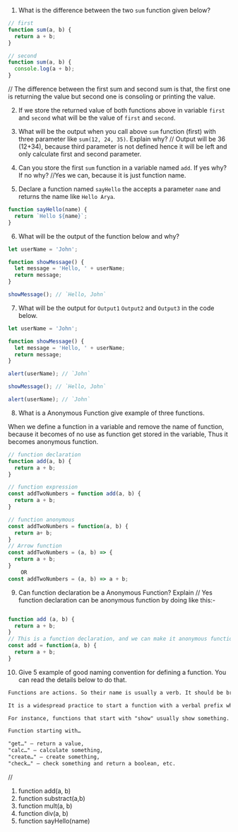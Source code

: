1. What is the difference between the two `sum` function given below?

```js
// first
function sum(a, b) {
  return a + b;
}

// second
function sum(a, b) {
  console.log(a + b);
}
```
// The difference between the first sum and second sum is that, the first one is returning the value but second one is consoling or printing the value.

2. If we store the returned value of both functions above in variable `first` and `second` what will be the value of `first` and `second`.

3. What will be the output when you call above `sum` function (first) with three parameter like `sum(12, 24, 35)`. Explain why?
// Output will be 36 (12+34), because third parameter is not defined hence it will be left and only calculate first and second parameter.

4. Can you store the first `sum` function in a variable named `add`. If yes why? If no why?
//Yes we can, because it is just function name.

5. Declare a function named `sayHello` the accepts a parameter `name` and returns the name like `Hello Arya`.

```js
function sayHello(name) {
  return `Hello ${name}`;
}
```

6. What will be the output of the function below and why?

```js
let userName = 'John';

function showMessage() {
  let message = 'Hello, ' + userName;
  return message;
}

showMessage(); // `Hello, John`
```

7. What will be the output for `Output1` `Output2` and `Output3` in the code below.

```js
let userName = 'John';

function showMessage() {
  let message = 'Hello, ' + userName;
  return message;
}

alert(userName); // `John`

showMessage(); // `Hello, John`

alert(userName); // `John`
```

8. What is a Anonymous Function give example of three functions.

When we define a function in a variable and remove the name of function, because it becomes of no use as function get stored in the variable, Thus it becomes anonymous function.
```js
// function declaration
function add(a, b) {
  return a + b;
}

// function expression
const addTwoNumbers = function add(a, b) {
  return a + b;
}

// function anonymous
const addTwoNumbers = function(a, b) {
  return a+ b;
}
// Arrow function
const addTwoNumbers = (a, b) => {
  return a + b;
}
    OR
const addTwoNumbers = (a, b) => a + b;

```

9. Can function declaration be a Anonymous Function? Explain
// Yes function declaration can be anonymous function by doing like this:-
```js

function add (a, b) {
  return a + b;
}
// This is a function declaration, and we can make it anonymous function
const add = function(a, b) {
  return a + b;
}

```

10. Give 5 example of good naming convention for defining a function. You can read the details below to do that.

```md
Functions are actions. So their name is usually a verb. It should be brief, as accurate as possible and describe what the function does, so that someone reading the code gets an indication of what the function does.

It is a widespread practice to start a function with a verbal prefix which vaguely describes the action. There must be an agreement within the team on the meaning of the prefixes.

For instance, functions that start with "show" usually show something.

Function starting with…

"get…" – return a value,
"calc…" – calculate something,
"create…" – create something,
"check…" – check something and return a boolean, etc.
```
<!-- ```js -->
//
1. function add(a, b)
2. function substract(a,b)
3. function mult(a, b)
4. function div(a, b)
5. function sayHello(name)
